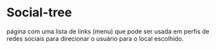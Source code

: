 # Social-tree
página com uma lista de links (menu) que pode ser usada em perfis de redes sociais para direcionar o usuário para o local escolhido.
